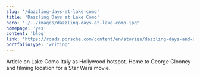 ```yaml
---
slug: '/dazzling-days-at-lake-como'
title: 'Dazzling Days at Lake Como'
hero: './../images/dazzling-days-at-lake-como.jpg'
homepage: 'yes'
content: 'blog'
link: 'https://roads.porsche.com/content/en/stories/dazzling-days-and-starry-nights-in-lake-como'
portfolioType: 'writing'
---
```


Article on Lake Como Italy as Hollywood hotspot. Home to George Clooney and filming location for a Star Wars movie.
